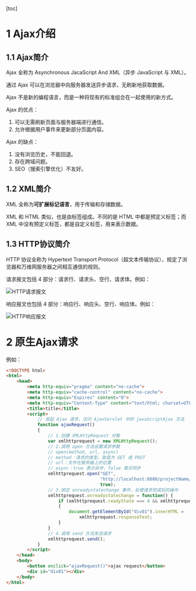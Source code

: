 [toc]

# 1 Ajax介绍

## 1.1 Ajax简介

Ajax 全称为 Asynchronous JacaScript And XML（异步 JavaScript 与 XML）。

通过 Ajax 可以在浏览器中向服务器发送异步请求，无刷新地获取数据。

Ajax 不是新的编程语言，而是一种将现有的标准组合在一起使用的新方式。

Ajax 的优点：

1. 可以无需刷新页面与服务器端进行通信。
2. 允许根据用户事件来更新部分页面内容。

Ajax 的缺点：

1. 没有浏览历史，不能回退。
2. 存在跨域问题。
3. SEO（搜索引擎优化）不友好。

## 1.2 XML简介

XML 全称为**可扩展标记语言**，用于传输和存储数据。

XML 和 HTML 类似，也是由标签组成。不同的是 HTML 中都是预定义标签；而 XML 中没有预定义标签，都是自定义标签，用来表示数据。

## 1.3 HTTP协议简介

HTTP 协议全称为 Hypertext Transport Protocol（超文本传输协议），规定了浏览器和万维网服务器之间相互通信的规则。

请求报文包括 4 部分：请求行、请求头、空行、请求体。例如：

![HTTP请求报文](https://cdn.jsdelivr.net/gh/zzx-JLU/images_for_markdown@main/Ajax/HTTP请求报文.161eok7vp18g.png)

响应报文也包括 4 部分：响应行、响应头、空行、响应体。例如：

![HTTP响应报文](https://cdn.jsdelivr.net/gh/zzx-JLU/images_for_markdown@main/Ajax/HTTP响应报文.63le8p6izr00.png)

# 2 原生Ajax请求

例如：

```html
<!DOCTYPE html>
<html>
    <head>
        <meta http-equiv="pragma" content="no-cache">
        <meta http-equiv="cache-control" content="no-cache">
        <meta http-equiv="Expires" content="0">
        <meta http-equiv="Content-Type" content="text/html; charset=UTF-8">
        <title>title</title>
        <script>
        	// 发起 Ajax 请求，访问 AjaxServlet 中的 javaScriptAjax 方法
            function ajaxRequest()
            {
                // 1.创建 XMLHttpRequest 对象
                var xmlhttprequest = new XMLHttpRequest();
                // 2.调用 open 方法设置请求参数
                // open(method, url, async)
                // method：请求的类型，取值为 GET 或 POST
                // url：文件在服务器上的位置
                // async：true 表示异步，false 表示同步
                xmlhttprequest.open("GET",
                                    "http://localhost:8080/projectName/servletPath?key=value",
                                    true);
                // 3.绑定 onreadystatechange 事件，处理请求完成后的操作
                xmlhttprequest.onreadystatechange = function() {
                    if (xmlhttprequest.readyState === 4 && xmlhttprequest.status === 200)
                    {
                        document.getElementById("div01").innerHTML =
                            xmlhttprequest.responseText;
                    }
                }
                // 4.调用 send 方法发送请求
                xmlhttprequest.send();
            }
        </script>
    </head>
    <body>
        <button onclick="ajaxRequest()">ajax request</button>
        <div id="div01"></div>
    </body>
</html>
```

